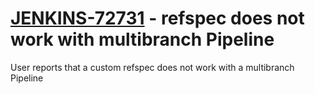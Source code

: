 # [JENKINS-72731](https://issues.jenkins.io/browse/JENKINS-72731) - refspec does not work with multibranch Pipeline

User reports that a custom refspec does not work with a multibranch Pipeline
